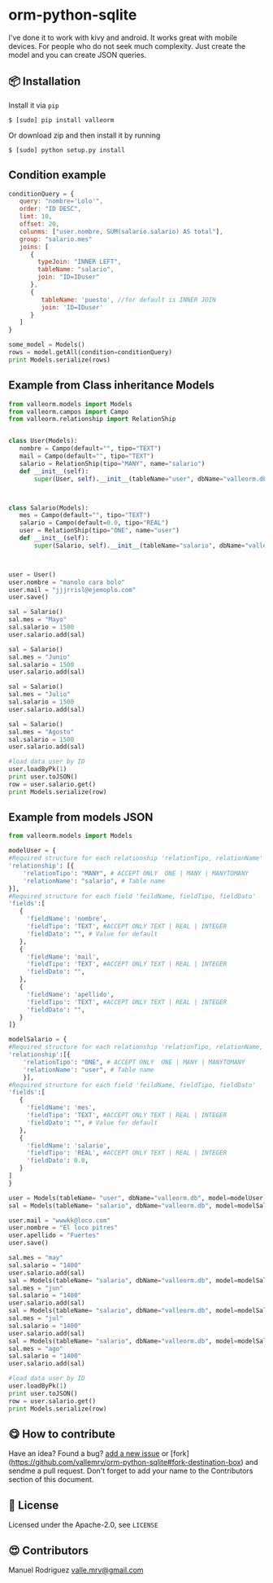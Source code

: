 # orm-python-sqlite

I've done it to work with kivy and android. It works great with mobile devices.
For people who do not seek much complexity.
Just create the model and you can create JSON queries.


:package: Installation
-----------------------

Install it via `pip`

`$ [sudo] pip install valleorm`

Or download zip and then install it by running

`$ [sudo] python setup.py install`

Condition example
-----------------
```javascript
conditionQuery = {
   query: "nombre='Lolo'",
   order: "ID DESC",
   limt: 10,
   offset: 20,
   colunms: ["user.nombre, SUM(salario.salario) AS total"],
   group: "salario.mes"
   joins: [
      {
        typeJoin: "INNER LEFT",
        tableName: "salario",
        join: "ID=IDuser"
      },
      {
         tableName: 'puesto', //for default is INNER JOIN
         join: 'ID=IDuser'
      }
   ]
}

```
```python
some_model = Models()
rows = model.getAll(condition=conditionQuery)
print Models.serialize(rows)

```

Example from Class inheritance Models
-------------------------------------
```python
from valleorm.models import Models
from valleorm.campos import Campo
from valleorm.relationship import RelationShip


class User(Models):
   nombre = Campo(default="", tipo="TEXT")
   mail = Campo(default="", tipo="TEXT")
   salario = RelationShip(tipo="MANY", name="salario")
   def __init__(self):
       super(User, self).__init__(tableName="user", dbName="valleorm.db" )



class Salario(Models):
   mes = Campo(default="", tipo="TEXT")
   salario = Campo(default=0.0, tipo="REAL")
   user = RelationShip(tipo="ONE", name="user")
   def __init__(self):
       super(Salario, self).__init__(tableName="salario", dbName="valleorm.db" )



user = User()
user.nombre = "manolo cara bolo"
user.mail = "jjjrrisl@ejemoplo.com"
user.save()

sal = Salario()
sal.mes = "Mayo"
sal.salario = 1500
user.salario.add(sal)

sal = Salario()
sal.mes = "Junio"
sal.salario = 1500
user.salario.add(sal)

sal = Salario()
sal.mes = "Julio"
sal.salario = 1500
user.salario.add(sal)

sal = Salario()
sal.mes = "Agosto"
sal.salario = 1500
user.salario.add(sal)

#load data user by ID
user.loadByPk(1)
print user.toJSON()
row = user.salario.get()
print Models.serialize(row)


```

Example from models JSON
------------------------

```python
from valleorm.models import Models

modelUser = {
#Required structure for each relationship 'relationTipo, relationName'
'relationship': [{
    'relationTipo': "MANY", # ACCEPT ONLY  ONE | MANY | MANYTOMANY
    'relationName': "salario", # Table name
}],
#Required structure for each field 'feildName, fieldTipo, fieldDato'
'fields':[
   {
     'fieldName': 'nombre',
     'fieldTipo': 'TEXT', #ACCEPT ONLY TEXT | REAL | INTEGER
     'fieldDato': "", # Value for default
   },
   {
     'fieldName': 'mail',
     'fieldTipo': 'TEXT', #ACCEPT ONLY TEXT | REAL | INTEGER
     'fieldDato': "",
   },
   {
     'fieldName': 'apellido',
     'fieldTipo': 'TEXT', #ACCEPT ONLY TEXT | REAL | INTEGER
     'fieldDato': "",
   }
]}

modelSalario = {
#Required structure for each relationship 'relationTipo, relationName, fieldDato'
'relationship':[{
    'relationTipo': "ONE", # ACCEPT ONLY  ONE | MANY | MANYTOMANY
    'relationName': "user", # Table name
    }],
#Required structure for each field 'feildName, fieldTipo, fieldDato'
'fields':[
   {
     'fieldName': 'mes',
     'fieldTipo': 'TEXT', #ACCEPT ONLY TEXT | REAL | INTEGER
     'fieldDato': "", # Value for default
   },
   {
     'fieldName': 'salario',
     'fieldTipo': 'REAL', #ACCEPT ONLY TEXT | REAL | INTEGER
     'fieldDato': 0.0,
   }
]
}

user = Models(tableName= "user", dbName="valleorm.db", model=modelUser)
sal = Models(tableName= "salario", dbName="valleorm.db", model=modelSalario)

user.mail = "wwwkk@loco.com"
user.nombre = "El loco pitres"
user.apellido = "Fuertes"
user.save()

sal.mes = "may"
sal.salario = "1400"
user.salario.add(sal)
sal = Models(tableName= "salario", dbName="valleorm.db", model=modelSalario)
sal.mes = "jun"
sal.salario = "1400"
user.salario.add(sal)
sal = Models(tableName= "salario", dbName="valleorm.db", model=modelSalario)
sal.mes = "jul"
sal.salario = "1400"
user.salario.add(sal)
sal = Models(tableName= "salario", dbName="valleorm.db", model=modelSalario)
sal.mes = "ago"
sal.salario = "1400"
user.salario.add(sal)

#load data user by ID
user.loadByPk(1)
print user.toJSON()
row = user.salario.get()
print Models.serialize(row)

```

:yum: How to contribute
-----------------------

Have an idea? Found a bug? [add a new issue](https://github.com/vallemrv/orm-python-sqlite/issues) or [fork] (https://github.com/vallemrv/orm-python-sqlite#fork-destination-box) and sendme a pull request. Don't forget to add your name to the Contributors section of this document.

:scroll: License
----------------

Licensed under the Apache-2.0, see `LICENSE`

:heart_eyes: Contributors
--------------------------

Manuel Rodriguez <valle.mrv@gmail.com>
